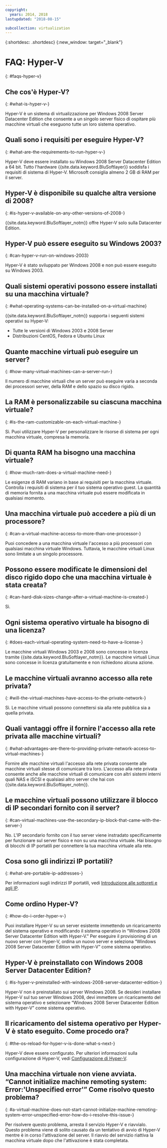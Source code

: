 ```yaml
---
copyright:
  years: 2014, 2018
lastupdated: "2018-08-15"

subcollection: virtualization
---
```

{:shortdesc: .shortdesc}
{:new_window: target="_blank"}

# FAQ: Hyper-V
{: #faqs-hyper-v}

## Che cos'è Hyper-V?
{: #what-is-hyper-v-}

Hyper-V è un sistema di virtualizzazione per Windows 2008 Server Datacenter Edition che consente a un singolo server fisico di ospitare più macchine virtuali che eseguono tutte un loro sistema operativo.

## Quali sono i requisiti per eseguire Hyper-V?
{: #what-are-the-requirements-to-run-hyper-v-}

Hyper-V deve essere installato su Windows 2008 Server Datacenter Edition a 64 bit. Tutto l'hardware {{site.data.keyword.BluSoftlayer}} soddisfa i requisiti di sistema di Hyper-V. Microsoft consiglia almeno 2 GB di RAM per il server.

## Hyper-V è disponibile su qualche altra versione di 2008?
{: #is-hyper-v-available-on-any-other-versions-of-2008-}

{{site.data.keyword.BluSoftlayer_notm}} offre Hyper-V solo sulla Datacenter Edition.

## Hyper-V può essere eseguito su Windows 2003?
{: #can-hyper-v-run-on-windows-2003}

Hyper-V è stato sviluppato per Windows 2008 e non può essere eseguito su Windows 2003.

## Quali sistemi operativi possono essere installati su una macchina virtuale?
{: #what-operating-systems-can-be-installed-on-a-virtual-machine}

{{site.data.keyword.BluSoftlayer_notm}} supporta i seguenti sistemi operativi su Hyper-V:

* Tutte le versioni di Windows 2003 e 2008 Server
* Distribuzioni CentOS, Fedora e Ubuntu Linux

## Quante macchine virtuali può eseguire un server?
{: #how-many-virtual-machines-can-a-server-run-}

Il numero di macchine virtuali che un server può eseguire varia a seconda dei processori server, della RAM e dello spazio su disco rigido.

## La RAM è personalizzabile su ciascuna macchina virtuale?
{: #is-the-ram-customizable-on-each-virtual-machine-}

Sì. Puoi utilizzare Hyper-V per personalizzare le risorse di sistema per ogni macchina virtuale, compresa la memoria.

## Di quanta RAM ha bisogno una macchina virtuale?
{: #how-much-ram-does-a-virtual-machine-need-}

Le esigenze di RAM variano in base ai requisiti per la macchina virtuale. Controlla i requisiti di sistema per il tuo sistema operativo guest. La quantità di memoria fornita a una macchina virtuale può essere modificata in qualsiasi momento.

## Una macchina virtuale può accedere a più di un processore?
{: #can-a-virtual-machine-access-to-more-than-one-processor-}

Puoi concedere a una macchina virtuale l'accesso a più processori con qualsiasi macchina virtuale Windows. Tuttavia, le macchine virtuali Linux sono limitate a un singolo processore.

## Possono essere modificate le dimensioni del disco rigido dopo che una macchina virtuale è stata creata?
{: #can-hard-disk-sizes-change-after-a-virtual-machine-is-created-}

Sì.

## Ogni sistema operativo virtuale ha bisogno di una licenza?
{: #does-each-virtual-operating-system-need-to-have-a-license-}

Le macchine virtuali Windows 2003 e 2008 sono concesse in licenza tramite {{site.data.keyword.BluSoftlayer_notm}}. Le macchine virtuali Linux sono concesse in licenza gratuitamente e non richiedono alcuna azione.

## Le macchine virtuali avranno accesso alla rete privata?
{: #will-the-virtual-machines-have-access-to-the-private-network-}

Sì. Le macchine virtuali possono connettersi sia alla rete pubblica sia a quella privata.

## Quali vantaggi offre il fornire l'accesso alla rete privata alle macchine virtuali?
{: #what-advantages-are-there-to-providing-private-network-access-to-virtual-machines-}

Fornire alle macchine virtuali l'accesso alla rete privata consente alle macchine virtuali stesse di comunicare tra loro. L'accesso alla rete privata consente anche alle macchine virtuali di comunicare con altri sistemi interni quali NAS e iSCSI e qualsiasi altro server che hai con {{site.data.keyword.BluSoftlayer_notm}}.

## Le macchine virtuali possono utilizzare il blocco di IP secondari fornito con il server?
{: #can-virtual-machines-use-the-secondary-ip-block-that-came-with-the-server-}

No. L'IP secondario fornito con il tuo server viene instradato specificamente per funzionare sul server fisico e non su una macchina virtuale. Hai bisogno di blocchi di IP portatili per connettere la tua macchina virtuale alla rete.

## Cosa sono gli indirizzi IP portatili?
{: #what-are-portable-ip-addresses-}

Per informazioni sugli indirizzi IP portatili, vedi [Introduzione alle sottoreti e agli IP](/docs/infrastructure/subnets?topic=subnets-getting-started-subnets-ips#getting-started-subnets-ips).

## Come ordino Hyper-V?
{: #how-do-i-order-hyper-v-}

Puoi installare Hyper-V su un server esistente immettendo un ricaricamento del sistema operativo e modificando il sistema operativo in “Windows 2008 Server Datacenter Edition with Hyper-V." Per eseguire il provisioning di un nuovo server con Hyper-V, ordina un nuovo server e seleziona “Windows 2008 Server Datacenter Edition with Hyper-V” come sistema operativo.

## Hyper-V è preinstallato con Windows 2008 Server Datacenter Edition?
{: #is-hyper-v-preinstalled-with-windows-2008-server-datacenter-edition-}

Hyper-V non è preinstallato sui server Windows 2008. Se desideri installare Hyper-V sul tuo server Windows 2008, devi immettere un ricaricamento del sistema operativo e selezionare “Windows 2008 Server Datacenter Edition with Hyper-V” come sistema operativo.

## Il ricaricamento del sistema operativo per Hyper-V è stato eseguito. Come procedo ora?
{: #the-os-reload-for-hyper-v-is-done-what-s-next-}

Hyper-V deve essere configurato. Per ulteriori informazioni sulla configurazione di Hyper-V, vedi [Configurazione di Hyper-V](/docs/infrastructure/virtualization?topic=Virtualization-setting-up-hyper-v).

## Una macchina virtuale non viene avviata. “Cannot initialize machine remoting system: Error:'Unspecified error'” Come risolvo questo problema?
{: #a-virtual-machine-does-not-start-cannot-initialize-machine-remoting-system-error-unspecified-error-how-do-i-resolve-this-issue-}

Per risolvere questo problema, arresta il servizio Hyper-V e riavvialo. Questo problema viene di solito causato da un tentativo di avvio di Hyper-V mentre è in corso l'attivazione del server. Il riavvio del servizio riattiva la macchina virtuale dopo che l'attivazione è stata completata.
